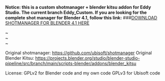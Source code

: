 **Notice: this is a custom shotmanager + blender kitsu addon for Eddy Studio. The current branch Eddy_Custom. If you are looking for the complete 
shot manager for Blender 4.1, follow this link:** 
###[DOWNLOAD SHOTMANAGER FOR BLENDER 4.1 HERE](https://github.com/Betti83771/shotmanager_for_Blender4.1/releases/tag/v2.1.46) 

~ <br>
~<br>
~<br>
 
 
Original shotmanager: https://github.com/ubisoft/shotmanager 
Original Blender Kitsu: https://projects.blender.org/studio/blender-studio-pipeline/src/branch/main/scripts-blender/addons/blender_kitsu 

License:  GPLv2 for Blender code and my own code
          GPLv3 for Ubisoft code
